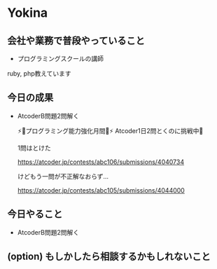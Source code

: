 # Yokina

## 会社や業務で普段やっていること

- プログラミングスクールの講師

ruby, php教えています

## 今日の成果

- AtcoderB問題2問解く

  ⚡️🤖プログラミング能力強化月間🤖⚡️
  Atcoder1日2問とくのに挑戦中💪

  1問はとけた

  https://atcoder.jp/contests/abc106/submissions/4040734

  けどもう一問が不正解なおらず…

  https://atcoder.jp/contests/abc105/submissions/4044000


## 今日やること

- AtcoderB問題2問解く

## (option) もしかしたら相談するかもしれないこと


